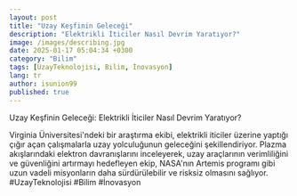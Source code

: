 ```yaml
---
layout: post
title: "Uzay Keşfinin Geleceği"
description: "Elektrikli İticiler Nasıl Devrim Yaratıyor?"
image: /images/describing.jpg
date: 2025-01-17 05:04:34 +0300
category: "Bilim"
tags: [UzayTeknolojisi, Bilim, İnovasyon]
lang: tr
author: isunion99
published: true
---
```


Uzay Keşfinin Geleceği: Elektrikli İticiler Nasıl Devrim Yaratıyor?

Virginia Üniversitesi'ndeki bir araştırma ekibi, elektrikli iticiler üzerine yaptığı çığır açan çalışmalarla uzay yolculuğunun geleceğini şekillendiriyor. Plazma akışlarındaki elektron davranışlarını inceleyerek, uzay araçlarının verimliliğini ve güvenliğini artırmayı hedefleyen ekip, NASA'nın Artemis programı gibi uzun vadeli misyonların daha sürdürülebilir ve risksiz olmasını sağlıyor. #UzayTeknolojisi #Bilim #İnovasyon